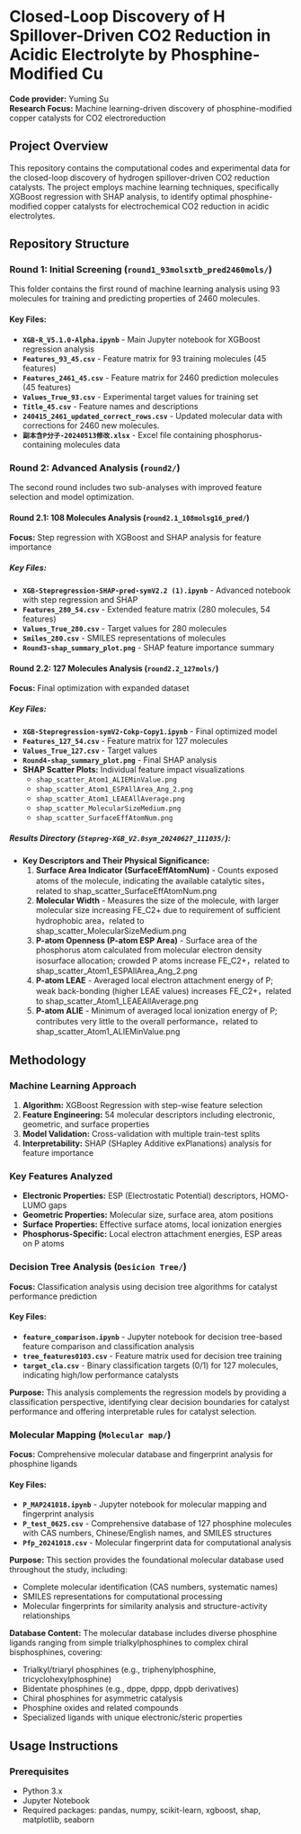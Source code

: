 # Closed-Loop Discovery of H Spillover-Driven CO2 Reduction in Acidic Electrolyte by Phosphine-Modified Cu

**Code provider:** Yuming Su  
**Research Focus:** Machine learning-driven discovery of phosphine-modified copper catalysts for CO2 electroreduction

## Project Overview

This repository contains the computational codes and experimental data for the closed-loop discovery of hydrogen spillover-driven CO2 reduction catalysts. The project employs machine learning techniques, specifically XGBoost regression with SHAP analysis, to identify optimal phosphine-modified copper catalysts for electrochemical CO2 reduction in acidic electrolytes.

## Repository Structure

### Round 1: Initial Screening (`round1_93molsxtb_pred2460mols/`)

This folder contains the first round of machine learning analysis using 93 molecules for training and predicting properties of 2460 molecules.

#### Key Files:
- **`XGB-R_V5.1.0-Alpha.ipynb`** - Main Jupyter notebook for XGBoost regression analysis
- **`Features_93_45.csv`** - Feature matrix for 93 training molecules (45 features)
- **`Features_2461_45.csv`** - Feature matrix for 2460 prediction molecules (45 features)
- **`Values_True_93.csv`** - Experimental target values for training set
- **`Title_45.csv`** - Feature names and descriptions
- **`240415_2461_updated_correct_rows.csv`** - Updated molecular data with corrections for 2460 new molecules.
- **`副本含P分子-20240513修改.xlsx`** - Excel file containing phosphorus-containing molecules data

### Round 2: Advanced Analysis (`round2/`)

The second round includes two sub-analyses with improved feature selection and model optimization.

#### Round 2.1: 108 Molecules Analysis (`round2.1_108molsg16_pred/`)

**Focus:** Step regression with XGBoost and SHAP analysis for feature importance

##### Key Files:
- **`XGB-Stepregression-SHAP-pred-symV2.2 (1).ipynb`** - Advanced notebook with step regression and SHAP
- **`Features_280_54.csv`** - Extended feature matrix (280 molecules, 54 features)
- **`Values_True_280.csv`** - Target values for 280 molecules
- **`Smiles_280.csv`** - SMILES representations of molecules
- **`Round3-shap_summary_plot.png`** - SHAP feature importance summary

#### Round 2.2: 127 Molecules Analysis (`round2.2_127mols/`)

**Focus:** Final optimization with expanded dataset

##### Key Files:
- **`XGB-Stepregression-symV2-Cokp-Copy1.ipynb`** - Final optimized model
- **`Features_127_54.csv`** - Feature matrix for 127 molecules
- **`Values_True_127.csv`** - Target values
- **`Round4-shap_summary_plot.png`** - Final SHAP analysis
- **SHAP Scatter Plots:** Individual feature impact visualizations
  - `shap_scatter_Atom1_ALIEMinValue.png`
  - `shap_scatter_Atom1_ESPAllArea_Ang_2.png`
  - `shap_scatter_Atom1_LEAEAllAverage.png`
  - `shap_scatter_MolecularSizeMedium.png`
  - `shap_scatter_SurfaceEffAtomNum.png`


##### Results Directory (`Stepreg-XGB_V2.0sym_20240627_111035/`):
- **Key Descriptors and Their Physical Significance:**
  1. **Surface Area Indicator (SurfaceEffAtomNum)** - Counts exposed atoms of the molecule, indicating the available catalytic sites，related to shap_scatter_SurfaceEffAtomNum.png
  2. **Molecular Width** - Measures the size of the molecule, with larger molecular size increasing FE_C2+ due to requirement of sufficient hydrophobic area，related to shap_scatter_MolecularSizeMedium.png
  3. **P-atom Openness (P-atom ESP Area)** - Surface area of the phosphorus atom calculated from molecular electron density isosurface allocation; crowded P atoms increase FE_C2+，related to shap_scatter_Atom1_ESPAllArea_Ang_2.png
  4. **P-atom LEAE** - Averaged local electron attachment energy of P; weak back-bonding (higher LEAE values) increases FE_C2+，related to shap_scatter_Atom1_LEAEAllAverage.png
  5. **P-atom ALIE** - Minimum of averaged local ionization energy of P; contributes very little to the overall performance，related to shap_scatter_Atom1_ALIEMinValue.png
     
## Methodology

### Machine Learning Approach
1. **Algorithm:** XGBoost Regression with step-wise feature selection
2. **Feature Engineering:** 54 molecular descriptors including electronic, geometric, and surface properties
3. **Model Validation:** Cross-validation with multiple train-test splits
4. **Interpretability:** SHAP (SHapley Additive exPlanations) analysis for feature importance

### Key Features Analyzed
- **Electronic Properties:** ESP (Electrostatic Potential) descriptors, HOMO-LUMO gaps
- **Geometric Properties:** Molecular size, surface area, atom positions
- **Surface Properties:** Effective surface atoms, local ionization energies
- **Phosphorus-Specific:** Local electron attachment energies, ESP areas on P atoms

### Decision Tree Analysis (`Desicion Tree/`)

**Focus:** Classification analysis using decision tree algorithms for catalyst performance prediction

#### Key Files:
- **`feature_comparison.ipynb`** - Jupyter notebook for decision tree-based feature comparison and classification analysis
- **`tree_features0103.csv`** - Feature matrix used for decision tree training
- **`target_cla.csv`** - Binary classification targets (0/1) for 127 molecules, indicating high/low performance catalysts

**Purpose:** This analysis complements the regression models by providing a classification perspective, identifying clear decision boundaries for catalyst performance and offering interpretable rules for catalyst selection.

### Molecular Mapping (`Molecular map/`)

**Focus:** Comprehensive molecular database and fingerprint analysis for phosphine ligands

#### Key Files:
- **`P_MAP241018.ipynb`** - Jupyter notebook for molecular mapping and fingerprint analysis
- **`P_test_0625.csv`** - Comprehensive database of 127 phosphine molecules with CAS numbers, Chinese/English names, and SMILES structures
- **`Pfp_20241018.csv`** - Molecular fingerprint data for computational analysis

**Purpose:** This section provides the foundational molecular database used throughout the study, including:
- Complete molecular identification (CAS numbers, systematic names)
- SMILES representations for computational processing
- Molecular fingerprints for similarity analysis and structure-activity relationships

**Database Content:** The molecular database includes diverse phosphine ligands ranging from simple trialkylphosphines to complex chiral bisphosphines, covering:
- Trialkyl/triaryl phosphines (e.g., triphenylphosphine, tricyclohexylphosphine)
- Bidentate phosphines (e.g., dppe, dppp, dppb derivatives)
- Chiral phosphines for asymmetric catalysis
- Phosphine oxides and related compounds
- Specialized ligands with unique electronic/steric properties

## Usage Instructions

### Prerequisites
- Python 3.x
- Jupyter Notebook
- Required packages: pandas, numpy, scikit-learn, xgboost, shap, matplotlib, seaborn


